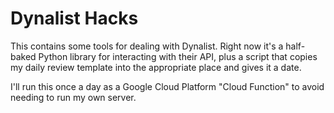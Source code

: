 # Dynalist Hacks

This contains some tools for dealing with Dynalist. Right now it's a half-baked
Python library for interacting with their API, plus a script that copies my
daily review template into the appropriate place and gives it a date.

I'll run this once a day as a Google Cloud Platform "Cloud Function" to avoid
needing to run my own server.

